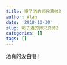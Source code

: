 ```yaml
---
title: 喝了酒的师兄真帅2
author: Alan
date: '2018-10-30'
slug: 喝了酒的师兄真帅2
categories: []
tags: []
---
```

酒真的没白喝！